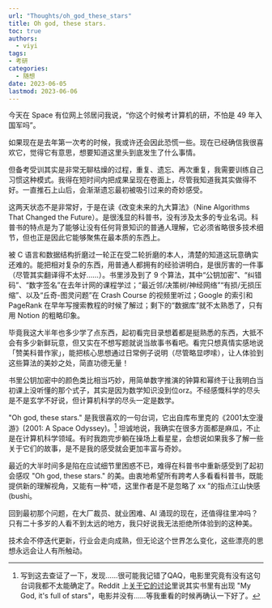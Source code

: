 ```yaml
---
url: "Thoughts/oh_god_these_stars"
title: Oh god, these stars.
toc: true
authors:
  - viyi
tags:
- 考研
categories:
  - 随想
date: 2023-06-05
lastmod: 2023-06-06
---
```


今天在 Space 有位网上邻居问我说，“你这个时候考计算机的研，不怕是 49 年入国军吗”。


<!--more-->


如果现在是去年第一次考的时候，我或许还会因此恐慌一些。现在已经确信我很喜欢它，觉得它有意思，想要知道这里头到底发生了什么事情。

但备考受训其实是非常无聊枯燥的过程，重复、遗忘、再次重复，我需要训练自己习惯这种模式。我得在短时间内把成果呈现在卷面上，尽管我知道我其实做得不好。一直推石上山后，会渐渐遗忘最初被吸引过来的奇妙感受。

这两天状态不是非常好，于是在读《改变未来的九大算法》（Nine Algorithms That Changed the Future）。是很浅显的科普书，没有涉及太多的专业名词。科普书的特点是为了能够让没有任何背景知识的普通人理解，它必须省略很多技术细节，但也正是因此它能够聚焦在最本质的东西上。

被 C 语言和数据结构折磨过一轮正在受二轮折磨的本人，清楚的知道这玩意确实还难的。能把相对复杂的东西，用普通人都拥有的经验讲明白，是很厉害的一件事（尽管其实翻译得不太好……）。书里涉及到了 9 个算法，其中“公钥加密”、“纠错码”、“数字签名”在去年计网的课程学过；“最近邻/决策树/神经网络”“有损/无损压缩”、以及“丘奇-图灵问题”在 Crash Course 的视频里听过；Google 的索引和 PageRank 在早年写搜索教程的时候了解过；剩下的“数据库”就不太熟悉了，只有用 Notion 的粗略印象。

毕竟我这大半年也多少学了点东西，起初看完目录想着都是挺熟悉的东西，大抵不会有多少新鲜玩意，但又实在不想写题就说当故事书看吧。看完只想真情实感地说「赞美科普作家」，能把核心思想通过日常例子说明（尽管略显啰嗦），让人体验到这些算法的美妙之处，简直功德无量！

书里公钥加密中的颜色类比相当巧妙，用简单数字推演的钟算和幂终于让我明白当初课上没听懂的那个式子，其实是因为数学知识没到位orz。不经感慨科学的尽头是不是玄学不好说，但计算机科学的尽头一定是数学。

"Oh god, these stars." 是我很喜欢的一句台词，它出自库布里克的《2001太空漫游》(2001: A Space Odyssey)。[^1] 坦诚地说，我确实在很多方面都是麻瓜，不止是在计算机科学领域。有时我跑完步躺在操场上看星星，会想说如果我多了解一些关于它们的故事，是不是我的感受就会更加丰富与奇妙。

最近的大半时间多是陷在应试细节里困惑不已，难得在科普书中重新感受到了起初会感叹 "Oh god, these stars." 的美。由衷地希望所有跨考人多看看科普书，既能提供新的理解视角，又能有一种“唔，这里作者是不是忽略了 xx ”的指点江山快感(bushi。

回到最初那个问题，在大厂裁员、就业困难、AI 涌现的现在，还值得往里冲吗？只有二十多岁的人看不到太远的地方，我只好说我无法拒绝所体验到的这种美。

技术会不停迭代更新，行业会走向成熟，但无论这个世界怎么变化，这些漂亮的思想永远会让人有所触动。

[^1]: 写到这去查证了一下，发现……很可能我记错了QAQ，电影里究竟有没有这句台词我都不太能确定了。Reddit 上[关于它的讨论](https://www.reddit.com/r/MandelaEffect/comments/bi46tt/2001_a_space_odessey_my_god_its_full_of_stars/)里说其实书里有出现 "My God, it's full of stars"，电影并没有……等我重看的时候再确认一下好了。
